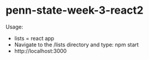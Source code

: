 # penn-state-week-3-react2

Usage:

- lists = react app
- Navigate to the /lists directory and type: npm start
- http://localhost:3000
